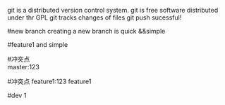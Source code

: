 git is a distributed version control system.
git is free software distributed under thr GPL
git tracks changes of files 
git push sucessful!

#new branch
creating a new branch is quick &&simple

#feature1
and simple


#冲突点 <br>
master:123

#冲突点
feature1:123
feature1

#dev
1
